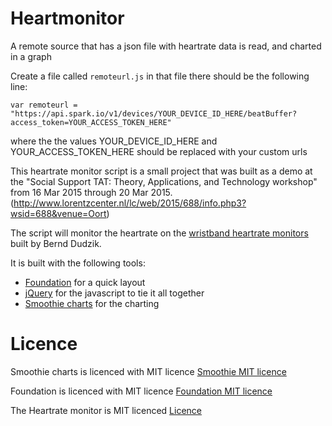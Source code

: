 Heartmonitor
============

A remote source that has a json file with heartrate data is read, and charted in a graph

Create a file called `remoteurl.js` in that file there should be the following line:

	var remoteurl = "https://api.spark.io/v1/devices/YOUR_DEVICE_ID_HERE/beatBuffer?access_token=YOUR_ACCESS_TOKEN_HERE"

where the the values YOUR_DEVICE_ID_HERE and YOUR_ACCESS_TOKEN_HERE should be replaced with your custom urls

This heartrate monitor script is a small project that was built as a demo at the "Social Support TAT: Theory, Applications, and Technology workshop" from 16 Mar 2015 through 20 Mar 2015.
(http://www.lorentzcenter.nl/lc/web/2015/688/info.php3?wsid=688&venue=Oort)

The script will monitor the heartrate on the [wristband heartrate monitors](http://shebsheb-experiments.de/2014/10/prototype-3-wristband-with-heart-rate-feedback/) built by Bernd Dudzik.

It is built with the following tools:
- [Foundation](http://foundation.zurb.com) for a quick layout
- [jQuery](http://www.jquery.com) for the javascript to tie it all together
- [Smoothie charts](http://smoothiecharts.org) for the charting

Licence
=======
Smoothie charts is licenced with MIT licence 
[Smoothie MIT licence](http://smoothiecharts.org/LICENSE.txt)

Foundation is licenced with MIT licence 
[Foundation MIT licence](https://github.com/zurb/foundation/blob/master/LICENSE)

The Heartrate monitor is MIT licenced 
[Licence](https://github.com/jadwigo/heartratemonitor/blob/master/LICENSE)



